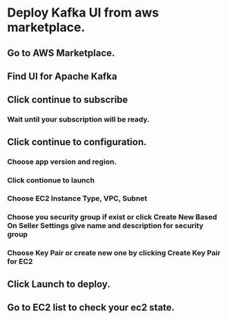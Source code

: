 # Deploy Kafka UI from aws marketplace.
## Go to AWS Marketplace.
## Find UI for Apache Kafka
## Click continue to subscribe
### Wait until your subscription will be ready.
## Click continue to configuration.
### Choose app version and region.
### Click contionue to launch
### Choose EC2 Instance Type, VPC, Subnet
### Choose you security group if exist or click Create New Based On Seller Settings give name and description for security group
### Choose Key Pair or create new one by clicking Create Key Pair for EC2
## Click Launch to deploy.
## Go to EC2 list to check your ec2 state.
